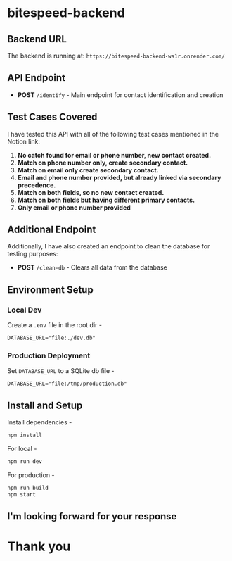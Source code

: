 # bitespeed-backend

## Backend URL
The backend is running at: `https://bitespeed-backend-wa1r.onrender.com/`

## API Endpoint
- **POST** `/identify` - Main endpoint for contact identification and creation

## Test Cases Covered
I have tested this API with all of the following test cases mentioned in the Notion link:

1. **No catch found for email or phone number, new contact created.**
2. **Match on phone number only, create secondary contact.**
3. **Match on email only create secondary contact.**
4. **Email and phone number provided, but already linked via secondary precedence.**
5. **Match on both fields, so no new contact created.**
6. **Match on both fields but having different primary contacts.**
7. **Only email or phone number provided**

## Additional Endpoint
Additionally, I have also created an endpoint to clean the database for testing purposes:
- **POST** `/clean-db` - Clears all data from the database



## Environment Setup

### Local Dev
Create a `.env` file in the root dir - 
```
DATABASE_URL="file:./dev.db"
```

### Production Deployment
Set `DATABASE_URL` to a  SQLite db file -
```
DATABASE_URL="file:/tmp/production.db"
```

## Install and Setup

Install dependencies -
```bash
npm install
```

For local -
```bash
npm run dev
```

For production -
```bash
npm run build
npm start
```


## I'm looking forward for your response

# Thank you
